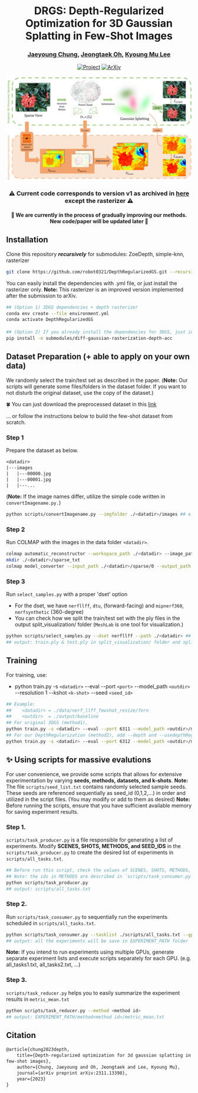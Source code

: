 <div align="center"> 

# DRGS: Depth-Regularized Optimization for 3D Gaussian Splatting in Few-Shot Images
### [Jaeyoung Chung](https://robot0321.github.io/), [Jeongtaek Oh](https://taekkii.github.io/), [Kyoung Mu Lee](https://cv.snu.ac.kr/index.php/~kmlee/)
  
[![Project](https://img.shields.io/badge/Project_Page-DRGS-green)](https://robot0321.github.io/DepthRegGS/index.html)
[![ArXiv](https://img.shields.io/badge/Arxiv-2311.13398-red)](https://arxiv.org/abs/2311.13398) 

![DRGSmethod](assets/mainfig.jpg)

### :warning: Current code corresponds to version v1 as archived in [here](https://arxiv.org/abs/2311.13398v1) except the rasterizer :warning:
#### :construction: We are currently in the process of gradually improving our methods. New code/paper will be updated later :construction: 

</div>

## Installation
Clone this repository ***recursively*** for submodules: ZoeDepth, simple-knn, rasterizer
~~~bash
git clone https://github.com/robot0321/DepthRegularizedGS.git --recursive
~~~

You can easily install the dependencies with .yml file, or just install the rasterizer only.
**Note:** This rasterizer is an improved version implemented after the submission to arXiv.
~~~bash
## (Option 1) 3DGS dependencies + depth rasterizer
conda env create --file environment.yml
conda activate DepthRegularizedGS

## (Option 2) If you already install the dependencies for 3DGS, just install the new (depth) rasterizer
pip install -e submodules/diff-gaussian-rasterization-depth-acc
~~~


## Dataset Preparation (+ able to apply on your own data)
We randomly select the train/test set as described in the paper. 
(**Note:** Our scripts will generate some files/folders in the dataset folder. If you want to not disturb the original dataset, use the copy of the dataset.)

🍀 You can just download the preprocessed dataset in this [link](https://drive.google.com/file/d/1iJW4zfIXBAqQc87gdb4V1nPqw8UKBy98/view?usp=sharing)

... or follow the instructions below to build the few-shot dataset from scratch.

### Step 1
Prepare the dataset as below. 
```
<datadir>
|---images
|   |---00000.jpg
|   |---00001.jpg
|   |---...
```
(**Note:** If the image names differ, utilize the simple code written in `convertImagename.py.`)
~~~bash
python scripts/convertImagename.py --imgfolder ./<datadir>/images ## e.g. ./data/nerf_llff_fewshot_resize/fern/images
~~~

### Step 2
Run COLMAP with the images in the data folder `<datadir>`.
~~~bash
colmap automatic_reconstructor --workspace_path ./<datadir> --image_path ./<datadir>/images --camera_model SIMPLE_PINHOLE --single_camera 1 --dense 0 --num_threads 8
mkdir ./<datadir>/sparse_txt
colmap model_converter --input_path ./<datadir>/sparse/0 --output_path ./<datadir>/sparse_txt --output_type TXT
~~~

### Step 3
Run `select_samples.py` with a proper 'dset' option 
* For the dset, we have `nerfllff`, `dtu`, (forward-facing) and `mipnerf360`, `nerfsynthetic` (360-degree)
* You can check how we split the train/test set with the ply files in the output split_visualization/ folder (`MeshLab` is one tool for visualization.)
~~~bash
python scripts/select_samples.py --dset nerfllff --path ./<datadir> ## e.g ./data/nerf_llff_fewshot_resize/fern
## output: train.ply & test.ply in split_visualization/ folder and split_index.json
~~~


## Training
For training, use:
* python train.py -s `<datadir>` --eval --port `<port>` --model_path `<outdir>` --resolution 1 --kshot `<k-shot>` --seed `<seed_id>`
~~~bash
## Example: 
##    <datadir> = ./data/nerf_llff_fewshot_resize/fern
##    <outdir>  = ./output/baseline
## For original 3DGS (method1),
python train.py -s <datadir> --eval --port 6311 --model_path <outdir>/method1 --resolution 1 --kshot 5 --seed 3
## For our DepthRegularization (method2), add --depth and --usedepthReg arguments
python train.py -s <datadir> --eval --port 6312 --model_path <outdir>/method2 --resolution 1 --kshot 5 --seed 3 --depth --usedepthReg
~~~


## :sparkles: Using scripts for massive evalutions
For user convenience, we provide some scripts that allows for extensive experimentation by varying **seeds, methods, datasets, and k-shots**.
**Note:** The file `scripts/seed_list.txt` contains randomly selected sample seeds. These seeds are referenced sequentially as seed_id (0,1,2,...) in order and utilized in the script files. (You may modify or add to them as desired)
**Note:** Before running the scripts, ensure that you have sufficient available memory for saving experiment results.

### Step 1.
`scripts/task_producer.py` is a file responsible for generating a list of experiments. Modify **SCENES, SHOTS, METHODS, and SEED_IDS** in the `scripts/task_producer.py` to create the desired list of experiments in `scripts/all_tasks.txt`.
~~~bash
## Before run this script, check the values of SCENES, SHOTS, METHODS, and SEED_IDS in the script.
## Note: the ids in METHODS are described in `scripts/task_consumer.py` 
python scripts/task_producer.py
## output: scripts/all_tasks.txt
~~~

### Step 2.
Run `scripts/task_consumer.py` to sequentially run the experiments scheduled in `scripts/all_tasks.txt`.
~~~bash
python scripts/task_consumer.py --tasklist ./scripts/all_tasks.txt --gpu 0
## output: all the experiments will be save in EXPERIMENT_PATH folder 
~~~
**Note:** If you intend to run experiments using multiple GPUs, generate separate experiment lists and execute scripts separately for each GPU. (e.g. all_tasks1.txt, all_tasks2.txt, ...)

### Step 3.
`scripts/task_reducer.py` helps you to easily summarize the experiment results in `metric_mean.txt`
~~~bash
python scripts/task_reducer.py --method <method id>
## output: EXPERIMENT_PATH/method<method id>/metric_mean.txt
~~~

<section class="section" id="BibTeX">
  <div class="container is-max-desktop content">
    <h2 class="title">Citation</h2>
    <pre><code>@article{chung2023depth,
    title={Depth-regularized optimization for 3d gaussian splatting in few-shot images},
    author={Chung, Jaeyoung and Oh, Jeongtaek and Lee, Kyoung Mu},
    journal={arXiv preprint arXiv:2311.13398},
    year={2023}
}</code></pre>
  </div>
</section>
